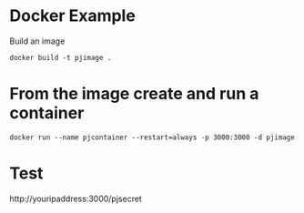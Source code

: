 # Docker Example

Build an image

```
docker build -t pjimage .
```

# From the image create and run a container

```
docker run --name pjcontainer --restart=always -p 3000:3000 -d pjimage
```

# Test

  http://youripaddress:3000/pjsecret
